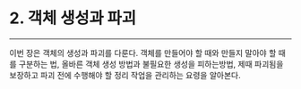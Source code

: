 # 2. 객체 생성과 파괴

---

이번 장은 객체의 생성과 파괴를 다룬다. 객체를 만들어야 할 때와 만들지 말아야 할 때를 구분하는 법, 올바른 객체 생성 방법과 불필요한 생성을 피하는방법, 제때 파괴됨을 보장하고 파괴 전에 수행해야 할 정리 작업을 관리하는 요령을 알아본다. 

